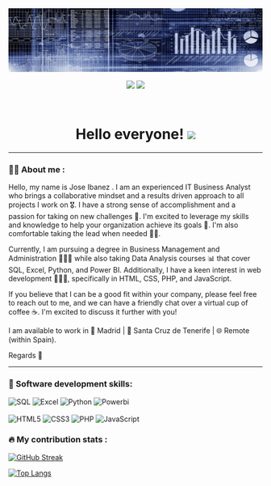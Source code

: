 <div id="header" align="center">
  <img src="https://github.com/joseibanezlujan/joseibanezlujan/blob/main/banner.png" width="800"/>
</div>

<div id="badges" align="center">

[![](https://img.shields.io/badge/Website-yelow?style=for-the-badge&logo=medium&logoColor=white)](https://www.joseibanezlujan.com/)
[![](https://img.shields.io/badge/LinkedIn-0077B5?style=for-the-badge&logo=linkedin&logoColor=white)](https://www.linkedin.com/in/jeil/) 
  
 
 <div id="badges" align="center">
  <img src="https://visitor-badge-reloaded.herokuapp.com/badge?page_id=joseibanezlujan.joseibanezlujan&color=00cf00" alt=""/>
   
   <h1>
  Hello everyone! 
  <img src="https://thumbs.gfycat.com/ClutteredGaseousFlee-size_restricted.gif" width="100px"/>
</h1>

---
 <div id="header" align="left">

### :man_technologist: About me :

Hello, my name is Jose Ibanez . I am an experienced IT Business Analyst who brings a collaborative mindset and a results driven approach to all projects I work on 🎖️. I have a strong sense of accomplishment and a passion for taking on new challenges 💪.  I'm excited to leverage my skills and knowledge to help your organization achieve its goals 🎯.  I'm also comfortable taking the lead when needed 🦸‍♂️.

Currently, I am pursuing a degree in Business Management and Administration 👨🏻‍🎓 while also taking Data Analysis courses 📊 that cover SQL, Excel, Python, and Power BI. Additionally, I have a keen interest in web development 👨🏻‍💻, specifically in HTML, CSS, PHP, and JavaScript.

If you believe that I can be a good fit within your company, please feel free to reach out to me, and we can have a friendly chat over a virtual cup of coffee ☕.  I'm excited to discuss it further with you!

I am available to work in 📍 Madrid | 📍 Santa Cruz de Tenerife | 🌐 Remote (within Spain).

Regards 👋

---
   
 ### :memo: Software development skills:
<div id="header" align="left">
  <img src="https://img.shields.io/badge/SQL-0076D6?style=for-the-badge&logo=mysql&logoColor=white" alt="SQL"/>
  </a>
 <img src="https://img.shields.io/badge/Excel-217346?style=for-the-badge&logo=microsoft-excel&logoColor=white" alt="Excel"/>
  </a>
  <img src="https://img.shields.io/badge/Python-3670A0?style=for-the-badge&logo=python&logoColor=ffdd54" alt="Python"/>
  </a>
  <img src="https://img.shields.io/badge/Power_BI-008484?style=for-the-badge&logo=Power-BI&logoColor=white" alt="Powerbi"/>
  </a>
  <br>
  <br>  
  <img src="https://img.shields.io/badge/HTML5-FF6347?style=for-the-badge&logo=html5&logoColor=white" alt="HTML5"/>
  </a>
  <img src="https://img.shields.io/badge/CSS3-3776AB?style=for-the-badge&logo=css3&logoColor=white" alt="CSS3"/>
  </a>
  <img src="https://img.shields.io/badge/PHP-787CB5?style=for-the-badge&logo=php&logoColor=white" alt="PHP"/>
  </a>
  <img src="https://img.shields.io/badge/JAVASCRIPT-FFBE00?style=for-the-badge&logo=javaScript&logoColor=white" alt="JavaScript"/>
  </a>
</div>
  
 ### :fire: My contribution stats :

[![GitHub Streak](http://github-readme-streak-stats.herokuapp.com?user=joseibanezlujan&theme=dark&background=000000)](https://git.io/streak-stats)

[![Top Langs](https://github-readme-stats.vercel.app/api/top-langs/?username=joseibanezlujan&layout=compact&theme=vision-friendly-dark)](https://github.com/anuraghazra/github-readme-stats)
